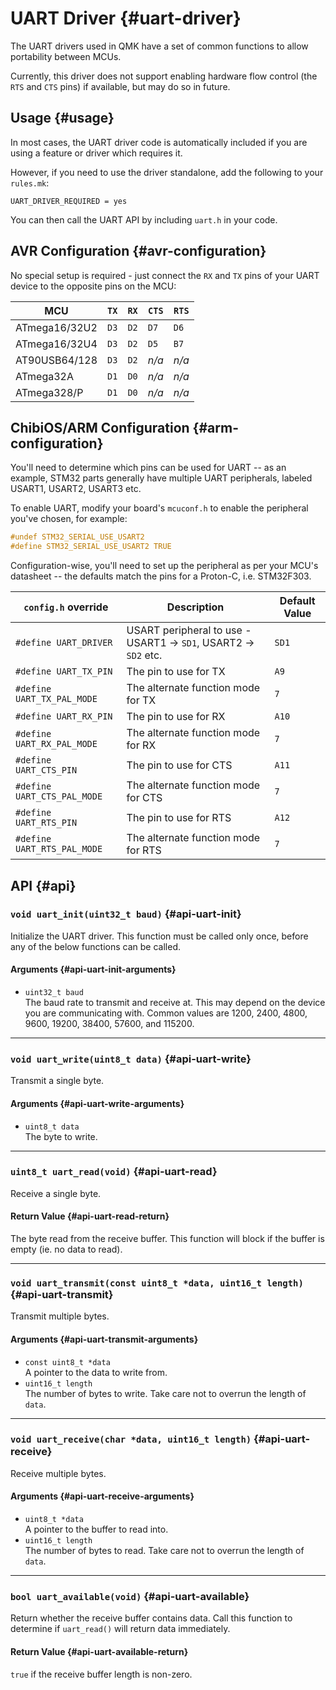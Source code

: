 # UART Driver {#uart-driver}

The UART drivers used in QMK have a set of common functions to allow portability between MCUs.

Currently, this driver does not support enabling hardware flow control (the `RTS` and `CTS` pins) if available, but may do so in future.

## Usage {#usage}

In most cases, the UART driver code is automatically included if you are using a feature or driver which requires it.

However, if you need to use the driver standalone, add the following to your `rules.mk`:

```make
UART_DRIVER_REQUIRED = yes
```

You can then call the UART API by including `uart.h` in your code.

## AVR Configuration {#avr-configuration}

No special setup is required - just connect the `RX` and `TX` pins of your UART device to the opposite pins on the MCU:

|MCU          |`TX`|`RX`|`CTS`|`RTS`|
|-------------|----|----|-----|-----|
|ATmega16/32U2|`D3`|`D2`|`D7` |`D6` |
|ATmega16/32U4|`D3`|`D2`|`D5` |`B7` |
|AT90USB64/128|`D3`|`D2`|*n/a*|*n/a*|
|ATmega32A    |`D1`|`D0`|*n/a*|*n/a*|
|ATmega328/P  |`D1`|`D0`|*n/a*|*n/a*|

## ChibiOS/ARM Configuration {#arm-configuration}

You'll need to determine which pins can be used for UART -- as an example, STM32 parts generally have multiple UART peripherals, labeled USART1, USART2, USART3 etc.

To enable UART, modify your board's `mcuconf.h` to enable the peripheral you've chosen, for example:

```c
#undef STM32_SERIAL_USE_USART2
#define STM32_SERIAL_USE_USART2 TRUE
```

Configuration-wise, you'll need to set up the peripheral as per your MCU's datasheet -- the defaults match the pins for a Proton-C, i.e. STM32F303.

|     `config.h` override     |                           Description                           | Default Value |
| --------------------------- | --------------------------------------------------------------- | ------------- |
| `#define UART_DRIVER`       | USART peripheral to use - USART1 -> `SD1`, USART2 -> `SD2` etc. | `SD1`         |
| `#define UART_TX_PIN`       | The pin to use for TX                                           | `A9`          |
| `#define UART_TX_PAL_MODE`  | The alternate function mode for TX                              | `7`           |
| `#define UART_RX_PIN`       | The pin to use for RX                                           | `A10`         |
| `#define UART_RX_PAL_MODE`  | The alternate function mode for RX                              | `7`           |
| `#define UART_CTS_PIN`      | The pin to use for CTS                                          | `A11`         |
| `#define UART_CTS_PAL_MODE` | The alternate function mode for CTS                             | `7`           |
| `#define UART_RTS_PIN`      | The pin to use for RTS                                          | `A12`         |
| `#define UART_RTS_PAL_MODE` | The alternate function mode for RTS                             | `7`           |

## API {#api}

### `void uart_init(uint32_t baud)` {#api-uart-init}

Initialize the UART driver. This function must be called only once, before any of the below functions can be called.

#### Arguments {#api-uart-init-arguments}

 - `uint32_t baud`  
   The baud rate to transmit and receive at. This may depend on the device you are communicating with. Common values are 1200, 2400, 4800, 9600, 19200, 38400, 57600, and 115200.

---

### `void uart_write(uint8_t data)` {#api-uart-write}

Transmit a single byte.

#### Arguments {#api-uart-write-arguments}

 - `uint8_t data`  
   The byte to write.

---

### `uint8_t uart_read(void)` {#api-uart-read}

Receive a single byte.

#### Return Value {#api-uart-read-return}

The byte read from the receive buffer. This function will block if the buffer is empty (ie. no data to read).

---

### `void uart_transmit(const uint8_t *data, uint16_t length)` {#api-uart-transmit}

Transmit multiple bytes.

#### Arguments {#api-uart-transmit-arguments}

 - `const uint8_t *data`  
   A pointer to the data to write from.
 - `uint16_t length`  
   The number of bytes to write. Take care not to overrun the length of `data`.

---

### `void uart_receive(char *data, uint16_t length)` {#api-uart-receive}

Receive multiple bytes.

#### Arguments {#api-uart-receive-arguments}

 - `uint8_t *data`  
   A pointer to the buffer to read into.
 - `uint16_t length`  
   The number of bytes to read. Take care not to overrun the length of `data`.

---

### `bool uart_available(void)` {#api-uart-available}

Return whether the receive buffer contains data. Call this function to determine if `uart_read()` will return data immediately.

#### Return Value {#api-uart-available-return}

`true` if the receive buffer length is non-zero.
